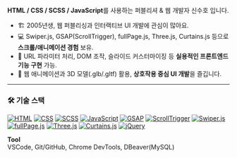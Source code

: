 **HTML / CSS / SCSS / JavaScript**를 사용하는 퍼블리셔 & 웹 개발자 신수호 입니다.

- 🏗 2005년생, 웹 퍼블리싱과 인터랙티브 UI 개발에 관심이 많아요.  
- 💻 Swiper.js, GSAP(ScrollTrigger), fullPage.js, Three.js, Curtains.js 등으로 **스크롤/애니메이션 경험** 보유.  
- 🔧 URL 파라미터 처리, DOM 조작, 슬라이드 커스터마이징 등 **실용적인 프론트엔드 기능 구현** 가능.  
- 🎨 웹 애니메이션과 3D 모델(.glb/.gltf) 활용, **상호작용 중심 UI 개발**을 즐깁니다.

---

### 🛠 기술 스택

[![HTML](https://img.shields.io/badge/HTML-E34F26?style=for-the-badge&logo=html5&logoColor=white)](https://developer.mozilla.org/ko/docs/Web/HTML) 
[![CSS](https://img.shields.io/badge/CSS-1572B6?style=for-the-badge&logo=css3&logoColor=white)](https://developer.mozilla.org/ko/docs/Web/CSS) 
[![SCSS](https://img.shields.io/badge/SCSS-CC6699?style=for-the-badge&logo=sass&logoColor=white)](https://sass-lang.com/) 
[![JavaScript](https://img.shields.io/badge/JavaScript-F7DF1E?style=for-the-badge&logo=javascript&logoColor=black)](https://developer.mozilla.org/ko/docs/Web/JavaScript)
[![GSAP](https://img.shields.io/badge/GSAP-88CE02?style=for-the-badge&logo=gsap&logoColor=white)](https://greensock.com/gsap) 
[![ScrollTrigger](https://img.shields.io/badge/ScrollTrigger-FF6F61?style=for-the-badge)](https://greensock.com/scrolltrigger/) 
[![Swiper.js](https://img.shields.io/badge/Swiper-6332F6?style=for-the-badge&logo=swiper&logoColor=white)](https://swiperjs.com/) 
[![fullPage.js](https://img.shields.io/badge/fullPage.js-4B0082?style=for-the-badge)](https://alvarotrigo.com/fullPage/) 
[![Three.js](https://img.shields.io/badge/Three.js-000000?style=for-the-badge&logo=three.js&logoColor=white)](https://threejs.org/)
[![Curtains.js](https://img.shields.io/badge/Curtains.js-008080?style=for-the-badge)](https://www.curtainsjs.com/)
[![jQuery](https://img.shields.io/badge/jQuery-0769AD?style=for-the-badge&logo=jquery&logoColor=white)](https://jquery.com/)

**Tool**  
VSCode, Git/GitHub, Chrome DevTools, DBeaver(MySQL)

